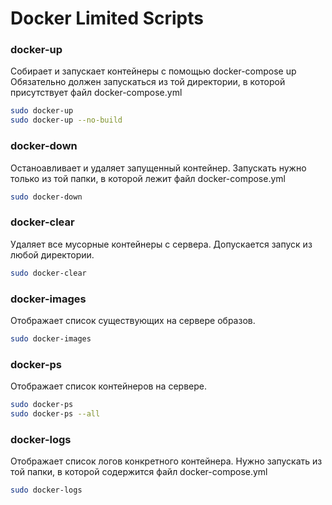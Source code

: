 # Docker Limited Scripts

### docker-up
Собирает и запускает контейнеры с помощью docker-compose up
Обязательно должен запускаться из той директории, в которой присутствует файл docker-compose.yml

```bash
sudo docker-up
sudo docker-up --no-build
```

### docker-down
Останоавливает и удаляет запущенный контейнер. Запускать нужно только из той папки, в которой лежит файл
docker-compose.yml

```bash
sudo docker-down
```
### docker-clear
Удаляет все мусорные контейнеры с сервера. Допускается запуск из любой директории.
```bash
sudo docker-clear
```
### docker-images
Отображает список существующих на сервере образов.
```bash
sudo docker-images
```
### docker-ps
Отображает список контейнеров на сервере.
```bash
sudo docker-ps
sudo docker-ps --all
```
### docker-logs
Отображает список логов конкретного контейнера. Нужно запускать из той папки, в которой содержится файл docker-compose.yml
```bash
sudo docker-logs
```

